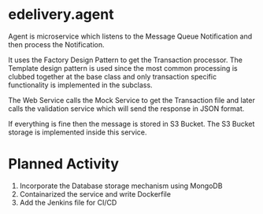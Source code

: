 # edelivery.agent
Agent is microservice which listens to the Message Queue Notification and then process the Notification.

It uses the Factory Design Pattern to get the Transaction processor. The Template design pattern is used since the most common processing is 
clubbed together at the base class and only transaction specific functionality is implemented in the subclass.

The Web Service calls the Mock Service to get the Transaction file and later calls the validation service which will send the response in JSON format.

If everything is fine then the message is stored in S3 Bucket. The S3 Bucket storage is implemented inside this service.

# Planned Activity
1. Incorporate the Database storage mechanism using MongoDB 
2. Containarized the service and write Dockerfile
3. Add the Jenkins file for CI/CD 
